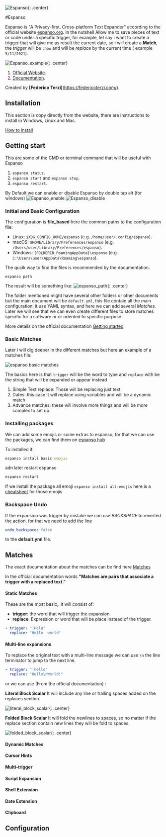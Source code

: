 ![Espanso](images/espanso.svg){: .center}

#Espanso

Espanso is "A Privacy-first, Cross-platform Text Expander" according to the official website [espanso.org](https://espanso.org/).
In the nutshell Allow me to save pieces of text or code under a specific trigger, for example, let say i want to create a trigger that will give me as result the current date, so i will create a **Match**, the *trigger* will be `:now` and will be *replace* by the current time ( example `5/11/2021`).

![Espanso_example](images/espanso_example.gif){: .center}

1. [Official Website](https://espanso.org/).  
2. [Documentation](https://espanso.org/docs/).  

Created by **[Federico Terzi]**(https://federicoterzi.com/).

## Installation

This section is copy directly from the website, there are instructions to install in Windows, Linux and Mac.

[How to install](https://espanso.org/install/)

## Getting start 

This are some of the CMD or terminal command that will be useful with Espanso

1. `espanso status`.    
2. `espanso start` and `espanso stop`.  
3. `espanso restart`.  

By Default we can enable or disable Espanso by double tap alt (for windows)
![Espanso_enable](images/espanso_enable.png) ![Espanso_disable](images/espanso_disable.png)


### Initial and Basic Configuration

The configuration is **file_based** here the common paths to the configuration file:

* Linux: `$XDG_CONFIG_HOME/espanso` (e.g. `/home/user/.config/espanso`).  
* macOS: `$HOME/Library/Preferences/espanso` (e.g. `/Users/user/Library/Preferences/espanso`).  
* Windows: `{FOLDERID_RoamingAppData}\espanso` (e.g. `C:\Users\user\AppData\Roaming\espanso`).  

The qucik way to find the files is recommended by the documentation.

```
espanso path
```
The result will be something like:
![espanso_path](images/espanso_path.png){: .center}

The folder mentioned might have several other folders or other documents but the main document will be `default.yml`, this file contain all the main configuration, it use YAML  syntax, and here we can add several *Matches*.
Later we will see that we can even create different files to store matches specific for a software or or oriented to specific purpose.



More details on the official documentation [Getting started](https://espanso.org/docs/get-started/)

### Basic Matches

Later i will dig deeper in the different matches but here an example of a matches file:

![espanso basic matches](images/espanso_basic_matches.png)

The basics here is that `trigger` will be the word to type and `replace` with be the string that will be expanded or appear instead 

1. Simple Text replace: Those will be replacing just text 
2. Dates: this case it will replace using variables and will be a dynamic match
3. Advance matches: these will involve more things and will be more complex to set up.

### Installing packages 

We can add some emojis or some extras to espanso, for that we can use the packages, we can find them on [espanso hub](https://hub.espanso.org/)

To installed it:

```cmd
espanso install basic-emojis
```
adn later restart espanso

```cmd 
espanso restart
```

If we install the package all emoji `espanso install all-emojis` here is a [cheatsheet](https://www.webfx.com/tools/emoji-cheat-sheet/) for those emojis 

### Backspace Undo

If the expansion was trigger by mistake we can use *BACKSPACE* to reverted the action, for that we need to add the line

```YAML
undo_backspace: false
```

to the **default.yml** file.

## Matches

The exact documentation about the matches can be find here [Matches](https://espanso.org/docs/matches/)

In the official documentation words **"Matches are pairs that associate a trigger with a replaced text."**

#### Static Matches  

These are the most basic,. it will consist of:   
* **trigger**: the word that will trigger the expansion.  
* **replace**: Expression or word that will be place instead of the trigger.

```YAML
- trigger: ":Hola"
  replace: "Hello  world"
```

#### Multi-line expansions  

To replace the original text with a multi-line message we can use `\n` the line terminator to jump to the next line.

```YAML
- trigger: ":hello"
  replace: "Hello\nWorld!"
```

or we can use (From the official documentation) :

**Literal Block Scalar**
It will include any line or trailing spaces added on the replaces section.  

![literal_block_scalar](images/literal_block_scalar.png){: .center}

**Folded Block Scalar**
It will fold the newlines to spaces, so no matter if the replace section contain new lines they will be fold to spaces.  

![folded_block_scalar](images/folded_block_scalar.png){: .center}

 
#### Dynamic Matches  

#### Cursor Hints  

#### Multi-trigger  

#### Script Expansion  

#### Shell Extension  

#### Date Extension  

#### Clipboard   


## Configuration
